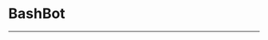# BashBot
-------------------------------------------------------------------------------------------------------------------------------
